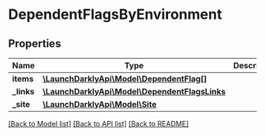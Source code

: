 # DependentFlagsByEnvironment

## Properties
Name | Type | Description | Notes
------------ | ------------- | ------------- | -------------
**items** | [**\LaunchDarklyApi\Model\DependentFlag[]**](DependentFlag.md) |  | [optional] 
**_links** | [**\LaunchDarklyApi\Model\DependentFlagsLinks**](DependentFlagsLinks.md) |  | [optional] 
**_site** | [**\LaunchDarklyApi\Model\Site**](Site.md) |  | [optional] 

[[Back to Model list]](../README.md#documentation-for-models) [[Back to API list]](../README.md#documentation-for-api-endpoints) [[Back to README]](../README.md)



